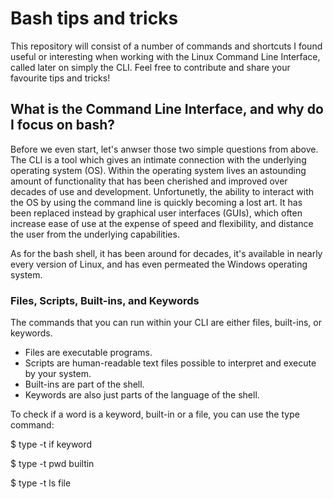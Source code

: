 # Bash tips and tricks
This repository will consist of a number of commands and shortcuts I found useful or interesting when working with the Linux Command Line Interface, called later on simply the CLI. Feel free to contribute and share your favourite tips and tricks! 

## What is the Command Line Interface, and why do I focus on bash?

Before we even start, let's anwser those two simple questions from above. The CLI is a tool which gives an intimate connection with the underlying operating system (OS). Within the operating system lives an astounding amount of functionality that has been cherished and improved over decades of use and development. Unfortunetly, the ability to interact with the OS by using the command line is quickly becoming a lost art. It has been replaced instead by graphical user interfaces (GUIs), which often increase ease of use at the expense of speed and flexibility, and distance the user from the underlying capabilities.

As for the bash shell, it has been around for decades, it's available in nearly every version of Linux, and has even permeated the Windows operating system.

### Files, Scripts, Built-ins, and Keywords

The commands that you can run within your CLI are either files, built-ins, or keywords.
- Files are executable programs.
- Scripts are human-readable text files possible to interpret and execute by your system.
- Built-ins are part of the shell.
- Keywords are also just parts of the language of the shell.

To check if a word is a keyword, built-in or a file, you can use the type command:

$ type -t if
keyword

$ type -t pwd
builtin

$ type -t ls
file
